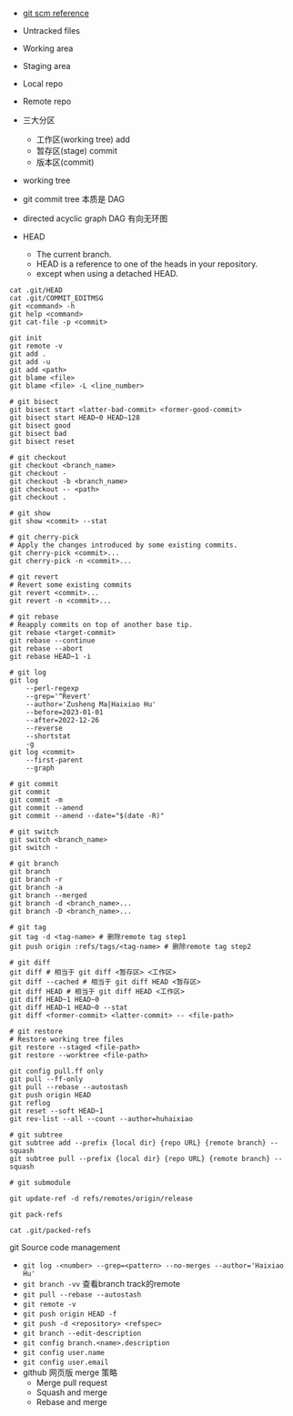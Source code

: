 - [git scm reference](https://git-scm.com/docs)
- Untracked files
- Working area
- Staging area
- Local repo
- Remote repo

- 三大分区
  - 工作区(working tree) add
  - 暂存区(stage) commit
  - 版本区(commit)
- working tree
- git commit tree 本质是 DAG
- directed acyclic graph DAG 有向无环图
- HEAD
  - The current branch.
  - HEAD is a reference to one of the heads in your repository.
  - except when using a detached HEAD.

```shell
cat .git/HEAD
cat .git/COMMIT_EDITMSG
git <command> -h
git help <command>
git cat-file -p <commit>

git init
git remote -v
git add .
git add -u
git add <path>
git blame <file>
git blame <file> -L <line_number>

# git bisect
git bisect start <latter-bad-commit> <former-good-commit>
git bisect start HEAD~0 HEAD~128
git bisect good
git bisect bad
git bisect reset

# git checkout
git checkout <branch_name>
git checkout -
git checkout -b <branch_name>
git checkout -- <path>
git checkout .

# git show
git show <commit> --stat

# git cherry-pick
# Apply the changes introduced by some existing commits.
git cherry-pick <commit>...
git cherry-pick -n <commit>...

# git revert
# Revert some existing commits
git revert <commit>...
git revert -n <commit>...

# git rebase
# Reapply commits on top of another base tip.
git rebase <target-commit>
git rebase --continue
git rebase --abort
git rebase HEAD~1 -i

# git log
git log
    --perl-regexp
    --grep='^Revert'
    --author='Zusheng Ma|Haixiao Hu'
    --before=2023-01-01
    --after=2022-12-26
    --reverse
    --shortstat
    -g
git log <commit>
    --first-parent
    --graph

# git commit
git commit
git commit -m
git commit --amend
git commit --amend --date="$(date -R)"

# git switch
git switch <branch_name>
git switch -

# git branch
git branch
git branch -r
git branch -a
git branch --merged
git branch -d <branch_name>...
git branch -D <branch_name>...

# git tag
git tag -d <tag-name> # 删除remote tag step1
git push origin :refs/tags/<tag-name> # 删除remote tag step2

# git diff
git diff # 相当于 git diff <暂存区> <工作区>
git diff --cached # 相当于 git diff HEAD <暂存区>
git diff HEAD # 相当于 git diff HEAD <工作区>
git diff HEAD~1 HEAD~0
git diff HEAD~1 HEAD~0 --stat
git diff <former-commit> <latter-commit> -- <file-path>

# git restore
# Restore working tree files
git restore --staged <file-path>
git restore --worktree <file-path>

git config pull.ff only
git pull --ff-only
git pull --rebase --autostash
git push origin HEAD
git reflog
git reset --soft HEAD~1
git rev-list --all --count --author=huhaixiao

# git subtree
git subtree add --prefix {local dir} {repo URL} {remote branch} --squash
git subtree pull --prefix {local dir} {repo URL} {remote branch} --squash

# git submodule

git update-ref -d refs/remotes/origin/release

git pack-refs

cat .git/packed-refs
```

git Source code management

- `git log -<number> --grep=<pattern> --no-merges --author='Haixiao Hu'`
- `git branch -vv` 查看branch track的remote
- `git pull --rebase --autostash`
- `git remote -v`
- `git push origin HEAD -f`
- `git push -d <repository> <refspec>`
- `git branch --edit-description`
- `git config branch.<name>.description`
- `git config user.name`
- `git config user.email`
- github 网页版 merge 策略
  - Merge pull request
  - Squash and merge
  - Rebase and merge
